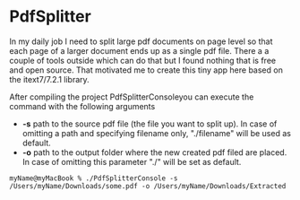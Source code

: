 # PdfSplitter

In my daily job I need to split large pdf documents on page level so that each page of a larger document ends up as a single pdf file. There a a couple of tools outside which can do that but I found nothing that is free and open source. 
That motivated me to create this tiny app here based on the itext7/7.2.1 library.

After compiling the project PdfSplitterConsoleyou can execute the command with the following arguments
* **-s** path to the source pdf file (the file you want to split up). In case of omitting a path and specifying filename only, "./filename" will be used as default.
* **-o** path to the output folder where the new created pdf filed are placed. In case of omitting this parameter "./" will be set as default.

```console
myName@myMacBook % ./PdfSplitterConsole -s /Users/myName/Downloads/some.pdf -o /Users/myName/Downloads/Extracted
```
